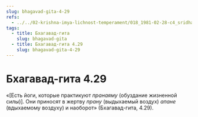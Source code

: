 ```yaml
---
slug: bhagavad-gita-4-29
refs:
  - ../../02-krishna-imya-lichnost-temperament/018_1981-02-28-c4_sridharmj_krishna-cel_vseh_jertvoprinosheniy.md
tags:
  - title: Бхагавад-гита
    slug: bhagavad-gita
  - title: Бхагавад-гита 4.29
    slug: bhagavad-gita-4-29
---
```


# Бхагавад-гита 4.29

«[Есть йоги, которые практикуют *пранаяму* (обуздание жизненной силы)]. Они приносят в жертву *прану* (выдыхаемый воздух) *апане* (вдыхаемому воздуху) и наоборот» (Бхагавад-гита, 4.29).
